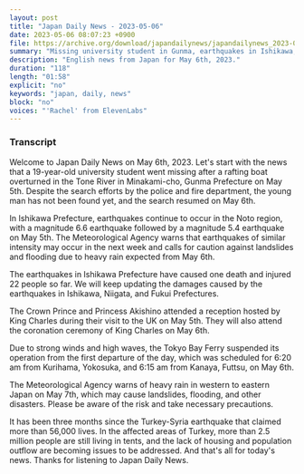 ```yaml
---
layout: post
title: "Japan Daily News - 2023-05-06"
date: 2023-05-06 08:07:23 +0900
file: https://archive.org/download/japandailynews/japandailynews_2023-05-06.mp3
summary: "Missing university student in Gunma, earthquakes in Ishikawa, Tokyo Bay Ferry suspension, & more…"
description: "English news from Japan for May 6th, 2023."
duration: "118"
length: "01:58"
explicit: "no"
keywords: "japan, daily, news"
block: "no"
voices: "'Rachel' from ElevenLabs"
---
```


### Transcript

Welcome to Japan Daily News on May 6th, 2023. Let's start with the news that a 19-year-old university student went missing after a rafting boat overturned in the Tone River in Minakami-cho, Gunma Prefecture on May 5th. Despite the search efforts by the police and fire department, the young man has not been found yet, and the search resumed on May 6th.

In Ishikawa Prefecture, earthquakes continue to occur in the Noto region, with a magnitude 6.6 earthquake followed by a magnitude 5.4 earthquake on May 5th. The Meteorological Agency warns that earthquakes of similar intensity may occur in the next week and calls for caution against landslides and flooding due to heavy rain expected from May 6th.

The earthquakes in Ishikawa Prefecture have caused one death and injured 22 people so far. We will keep updating the damages caused by the earthquakes in Ishikawa, Niigata, and Fukui Prefectures.

The Crown Prince and Princess Akishino attended a reception hosted by King Charles during their visit to the UK on May 5th. They will also attend the coronation ceremony of King Charles on May 6th.

Due to strong winds and high waves, the Tokyo Bay Ferry suspended its operation from the first departure of the day, which was scheduled for 6:20 am from Kurihama, Yokosuka, and 6:15 am from Kanaya, Futtsu, on May 6th.

The Meteorological Agency warns of heavy rain in western to eastern Japan on May 7th, which may cause landslides, flooding, and other disasters. Please be aware of the risk and take necessary precautions.

It has been three months since the Turkey-Syria earthquake that claimed more than 56,000 lives. In the affected areas of Turkey, more than 2.5 million people are still living in tents, and the lack of housing and population outflow are becoming issues to be addressed. And that's all for today's news. Thanks for listening to Japan Daily News.
